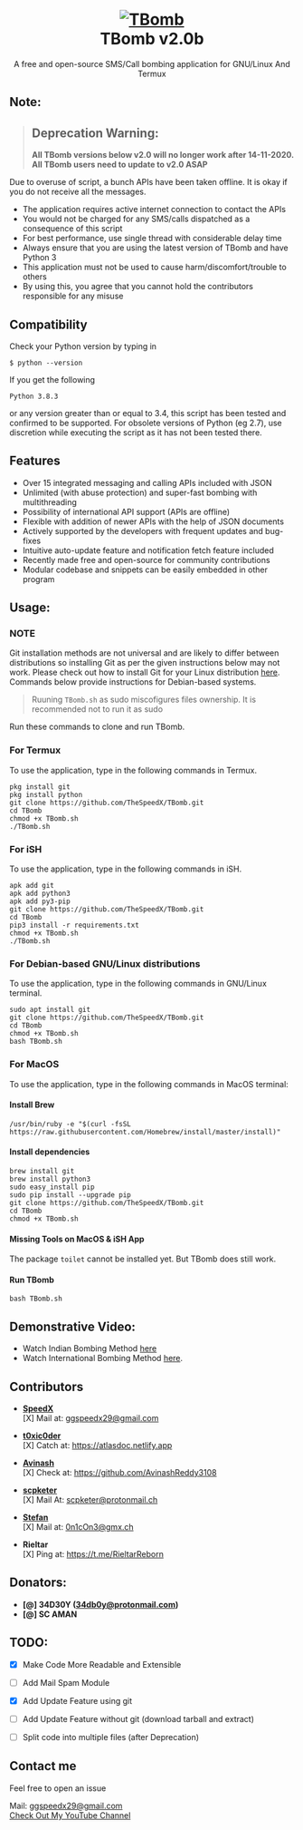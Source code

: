 <h1 align="center">
  <br>
  <a href="https://github.com/TheSpeedX/TBomb"><img src="https://i.ibb.co/F4HBKqm/TBomb.png" alt="TBomb"></a>
  <br>
  TBomb v2.0b
  <br>
</h1>


<p align="center">A free and open-source SMS/Call bombing application for GNU/Linux And Termux</p>

## Note:

> ## Deprecation Warning:
> **All TBomb versions below v2.0 will no longer work after 14-11-2020.**  
**All TBomb users need to update to v2.0 ASAP**

Due to overuse of script, a bunch APIs have been taken offline. It is okay if you do not receive all the messages.

- The application requires active internet connection to contact the APIs
- You would not be charged for any SMS/calls dispatched as a consequence of this script
- For best performance, use single thread with considerable delay time
- Always ensure that you are using the latest version of TBomb and have Python 3
- This application must not be used to cause harm/discomfort/trouble to others
- By using this, you agree that you cannot hold the contributors responsible for any misuse

## Compatibility
Check your Python version by typing in
```shell script
$ python --version
```
If you get the following
```shell script
Python 3.8.3
```
or any version greater than or equal to 3.4, this script has been tested and confirmed to be supported. For obsolete versions of Python (eg 2.7), use discretion while executing the script as it has not been tested there.

## Features
- Over 15 integrated messaging and calling APIs included with JSON
- Unlimited (with abuse protection) and super-fast bombing with multithreading
- Possibility of international API support (APIs are offline)
- Flexible with addition of newer APIs with the help of JSON documents
- Actively supported by the developers with frequent updates and bug-fixes
- Intuitive auto-update feature and notification fetch feature included
- Recently made free and open-source for community contributions
- Modular codebase and snippets can be easily embedded in other program


## Usage:

### NOTE 

Git installation methods are not universal and are likely to differ between distributions so installing Git as per the given instructions below may not work. Please check out how to install Git for your Linux distribution [here](https://git-scm.com/). Commands below provide instructions for Debian-based systems.

>Ruuning `TBomb.sh` as sudo miscofigures files ownership. It is recommended not to run it as sudo

Run these commands to clone and run TBomb.

### For Termux

To use the application, type in the following commands in Termux.
```shell script
pkg install git
pkg install python
git clone https://github.com/TheSpeedX/TBomb.git
cd TBomb
chmod +x TBomb.sh
./TBomb.sh
```

### For iSH

To use the application, type in the following commands in iSH.
```shell script
apk add git
apk add python3
apk add py3-pip
git clone https://github.com/TheSpeedX/TBomb.git
cd TBomb
pip3 install -r requirements.txt
chmod +x TBomb.sh
./TBomb.sh
```

### For Debian-based GNU/Linux distributions

To use the application, type in the following commands in GNU/Linux terminal.
```shell script
sudo apt install git
git clone https://github.com/TheSpeedX/TBomb.git
cd TBomb
chmod +x TBomb.sh
bash TBomb.sh
```

### For MacOS

To use the application, type in the following commands in MacOS terminal:

#### Install Brew

```shell script
/usr/bin/ruby -e "$(curl -fsSL https://raw.githubusercontent.com/Homebrew/install/master/install)"
````

#### Install dependencies

```shell script
brew install git
brew install python3
sudo easy_install pip
sudo pip install --upgrade pip
git clone https://github.com/TheSpeedX/TBomb.git
cd TBomb
chmod +x TBomb.sh
```

#### Missing Tools on MacOS & iSH App

The package `toilet` cannot be installed yet. But TBomb does still work.

#### Run TBomb

```shell script
bash TBomb.sh
```

## Demonstrative Video:

- Watch Indian Bombing Method [here](https://youtu.be/9KWkwsr_QGw)  
- Watch International Bombing Method [here](https://youtu.be/JqsHkyIcnPM).  

## Contributors

- **[SpeedX](https://github.com/TheSpeedX)**<br>
[X] Mail at: ggspeedx29@gmail.com

- **[t0xic0der](https://github.com/t0xic0der)**<br>
[X] Catch at: https://atlasdoc.netlify.app

- **[Avinash](https://github.com/AvinashReddy3108)**<br>
[X] Check at: https://github.com/AvinashReddy3108

- **[scpketer](https://github.com/scpketer)**<br>
[X] Mail At: scpketer@protonmail.ch

- **[Stefan](https://github.com/0n1cOn3)**<br>
[X] Mail at: 0n1cOn3@gmx.ch

- **Rieltar**<br>
[X] Ping at: https://t.me/RieltarReborn


## Donators:

* **[@] 34D30Y (34db0y@protonmail.com)**
* **[@] SC AMAN**

## TODO:

- [x] Make Code More Readable and Extensible
- [ ] Add Mail Spam Module
- [x] Add Update Feature using git
- [ ] Add Update Feature without git (download tarball and extract)
- [ ] Split code into multiple files (after Deprecation)


## Contact me

Feel free to open an issue  


Mail: [ggspeedx29@gmail.com](mailto:ggspeedx29@gmail.com)  
[Check Out My YouTube Channel](https://www.youtube.com/c/GyanaTech)

